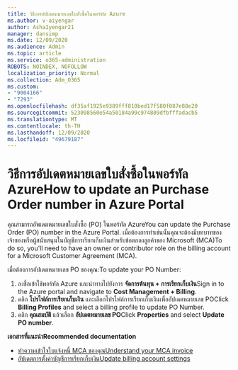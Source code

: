 ```yaml
---
title: วิธีการอัปเดตหมายเลขใบสั่งซื้อในพอร์ทัล Azure
ms.author: v-aiyengar
author: AshaIyengar21
manager: dansimp
ms.date: 12/09/2020
ms.audience: Admin
ms.topic: article
ms.service: o365-administration
ROBOTS: NOINDEX, NOFOLLOW
localization_priority: Normal
ms.collection: Adm_O365
ms.custom:
- "9004166"
- "7293"
ms.openlocfilehash: df35af1925e9389fff810bed17f580f087e88e20
ms.sourcegitcommit: 523098560e54a50184a99c974809dfbfffadacb5
ms.translationtype: MT
ms.contentlocale: th-TH
ms.lasthandoff: 12/09/2020
ms.locfileid: "49679187"
---
```

# <a name="how-to-update-an-purchase-order-number-in-azure-portal"></a><span data-ttu-id="089ff-102">วิธีการอัปเดตหมายเลขใบสั่งซื้อในพอร์ทัล Azure</span><span class="sxs-lookup"><span data-stu-id="089ff-102">How to update an Purchase Order number in Azure Portal</span></span>

<span data-ttu-id="089ff-103">คุณสามารถอัพเดตหมายเลขใบสั่งซื้อ (PO) ในพอร์ทัล Azure</span><span class="sxs-lookup"><span data-stu-id="089ff-103">You can update the Purchase Order (PO) number in the Azure Portal.</span></span> <span data-ttu-id="089ff-104">เมื่อต้องการทำเช่นนั้นคุณจะต้องมีบทบาทของเจ้าของหรือผู้สนับสนุนในบัญชีการเรียกเก็บเงินสำหรับข้อตกลงลูกค้าของ Microsoft (MCA)</span><span class="sxs-lookup"><span data-stu-id="089ff-104">To do so, you'll need to have an owner or contributor role on the billing account for a Microsoft Customer Agreement (MCA).</span></span> 

<span data-ttu-id="089ff-105">เมื่อต้องการอัปเดตหมายเลข PO ของคุณ:</span><span class="sxs-lookup"><span data-stu-id="089ff-105">To update your PO Number:</span></span>
1. <span data-ttu-id="089ff-106">ลงชื่อเข้าใช้พอร์ทัล Azure และนำทางไปยังการ **จัดการต้นทุน + การเรียกเก็บเงิน**</span><span class="sxs-lookup"><span data-stu-id="089ff-106">Sign in to the Azure portal and navigate to **Cost Management + Billing**.</span></span>
1. <span data-ttu-id="089ff-107">คลิก **โปรไฟล์การเรียกเก็บเงิน** และเลือกโปรไฟล์การเรียกเก็บเงินเพื่ออัปเดตหมายเลข PO</span><span class="sxs-lookup"><span data-stu-id="089ff-107">Click **Billing Profiles** and select a billing profile to update PO Number.</span></span>
1. <span data-ttu-id="089ff-108">คลิก **คุณสมบัติ** แล้วเลือก **อัปเดตหมายเลข PO**</span><span class="sxs-lookup"><span data-stu-id="089ff-108">Click **Properties** and select **Update PO number**.</span></span> 

<span data-ttu-id="089ff-109">**เอกสารที่แนะนำ**</span><span class="sxs-lookup"><span data-stu-id="089ff-109">**Recommended documentation**</span></span>

- [<span data-ttu-id="089ff-110">ทำความเข้าใจใบแจ้งหนี้ MCA ของคุณ</span><span class="sxs-lookup"><span data-stu-id="089ff-110">Understand your MCA invoice</span></span>](https://docs.microsoft.com/azure/cost-management-billing/understand/mca-understand-your-invoice)
- [<span data-ttu-id="089ff-111">อัปเดตการตั้งค่าบัญชีการเรียกเก็บเงิน</span><span class="sxs-lookup"><span data-stu-id="089ff-111">Update billing account settings</span></span>](https://docs.microsoft.com/microsoft-store/update-microsoft-store-for-business-account-settings)  
